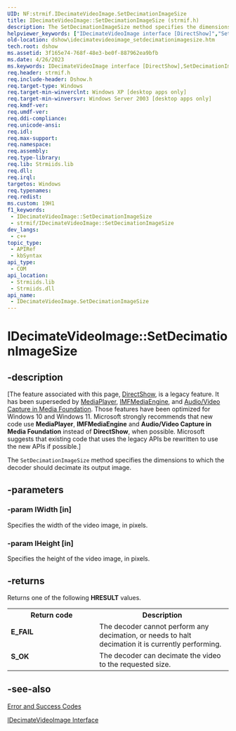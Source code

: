 ```yaml
---
UID: NF:strmif.IDecimateVideoImage.SetDecimationImageSize
title: IDecimateVideoImage::SetDecimationImageSize (strmif.h)
description: The SetDecimationImageSize method specifies the dimensions to which the decoder should decimate its output image.
helpviewer_keywords: ["IDecimateVideoImage interface [DirectShow]","SetDecimationImageSize method","IDecimateVideoImage.SetDecimationImageSize","IDecimateVideoImage::SetDecimationImageSize","IDecimateVideoImageSetDecimationImageSize","SetDecimationImageSize","SetDecimationImageSize method [DirectShow]","SetDecimationImageSize method [DirectShow]","IDecimateVideoImage interface","dshow.idecimatevideoimage_setdecimationimagesize","strmif/IDecimateVideoImage::SetDecimationImageSize"]
old-location: dshow\idecimatevideoimage_setdecimationimagesize.htm
tech.root: dshow
ms.assetid: 3f165e74-768f-48e3-be0f-887962ea9bfb
ms.date: 4/26/2023
ms.keywords: IDecimateVideoImage interface [DirectShow],SetDecimationImageSize method, IDecimateVideoImage.SetDecimationImageSize, IDecimateVideoImage::SetDecimationImageSize, IDecimateVideoImageSetDecimationImageSize, SetDecimationImageSize, SetDecimationImageSize method [DirectShow], SetDecimationImageSize method [DirectShow],IDecimateVideoImage interface, dshow.idecimatevideoimage_setdecimationimagesize, strmif/IDecimateVideoImage::SetDecimationImageSize
req.header: strmif.h
req.include-header: Dshow.h
req.target-type: Windows
req.target-min-winverclnt: Windows XP [desktop apps only]
req.target-min-winversvr: Windows Server 2003 [desktop apps only]
req.kmdf-ver: 
req.umdf-ver: 
req.ddi-compliance: 
req.unicode-ansi: 
req.idl: 
req.max-support: 
req.namespace: 
req.assembly: 
req.type-library: 
req.lib: Strmiids.lib
req.dll: 
req.irql: 
targetos: Windows
req.typenames: 
req.redist: 
ms.custom: 19H1
f1_keywords:
 - IDecimateVideoImage::SetDecimationImageSize
 - strmif/IDecimateVideoImage::SetDecimationImageSize
dev_langs:
 - c++
topic_type:
 - APIRef
 - kbSyntax
api_type:
 - COM
api_location:
 - Strmiids.lib
 - Strmiids.dll
api_name:
 - IDecimateVideoImage.SetDecimationImageSize
---
```


# IDecimateVideoImage::SetDecimationImageSize


## -description

\[The feature associated with this page, [DirectShow](/windows/win32/directshow/directshow), is a legacy feature. It has been superseded by [MediaPlayer](/uwp/api/Windows.Media.Playback.MediaPlayer), [IMFMediaEngine](/windows/win32/api/mfmediaengine/nn-mfmediaengine-imfmediaengine), and [Audio/Video Capture in Media Foundation](windows/win32/medfound/audio-video-capture-in-media-foundation). Those features have been optimized for Windows 10 and Windows 11. Microsoft strongly recommends that new code use **MediaPlayer**, **IMFMediaEngine** and **Audio/Video Capture in Media Foundation** instead of **DirectShow**, when possible. Microsoft suggests that existing code that uses the legacy APIs be rewritten to use the new APIs if possible.\]

The <code>SetDecimationImageSize</code> method specifies the dimensions to which the decoder should decimate its output image.

## -parameters

### -param lWidth [in]

Specifies the width of the video image, in pixels.

### -param lHeight [in]

Specifies the height of the video image, in pixels.

## -returns

Returns one of the following <b>HRESULT</b> values.

<table>
<tr>
<th>Return code</th>
<th>Description</th>
</tr>
<tr>
<td width="40%">
<dl>
<dt><b>E_FAIL</b></dt>
</dl>
</td>
<td width="60%">
The decoder cannot perform any decimation, or needs to halt decimation it is currently performing.

</td>
</tr>
<tr>
<td width="40%">
<dl>
<dt><b>S_OK</b></dt>
</dl>
</td>
<td width="60%">
The decoder can decimate the video to the requested size.

</td>
</tr>
</table>

## -see-also

<a href="/windows/desktop/DirectShow/error-and-success-codes">Error and Success Codes</a>



<a href="/windows/desktop/api/strmif/nn-strmif-idecimatevideoimage">IDecimateVideoImage Interface</a>